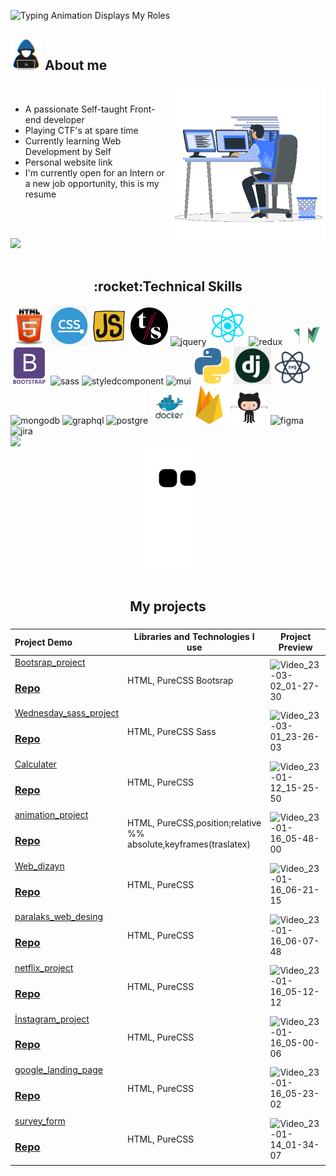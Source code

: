 ![Typing Animation Displays My Roles](https://readme-typing-svg.herokuapp.com?color=%2336BCF7&lines=Hello+I'm+Harun;Welcome+to+my+Github+profile;I'm+a+Frontend+Developer...;)
<p align="center">
 
  
## <picture><img src = "https://github.com/0xAbdulKhalid/0xAbdulKhalid/raw/main/assets/mdImages/about_me.gif" width = 50px></picture> **About me**

<picture> <img align="right" src="https://github.com/0xAbdulKhalid/0xAbdulKhalid/raw/main/assets/mdImages/Right_Side.gif" width = 250px></picture>

<br>

- A passionate Self-taught Front-end developer
- Playing CTF's at spare time
- Currently learning Web Development by Self
- Personal website link
- I'm currently open for an Intern or a new job opportunity, this is my resume 


<br><br>

<img src="https://user-images.githubusercontent.com/73097560/115834477-dbab4500-a447-11eb-908a-139a6edaec5c.gif"><br><br>

<h2 align="center">:rocket:Technical Skills</h2>
<div>
    <img src="https://github.com/prowebdev119/prowebdev119/blob/main/git%20profile%20icons/html_aladdinGene.png" width="60" alt="html" />
    <img src="https://github.com/prowebdev119/prowebdev119/blob/main/git%20profile%20icons/css_aladdinGene.png" width="60" alt="css" />
    <img src="https://github.com/prowebdev119/prowebdev119/blob/main/git%20profile%20icons/javascript_aladdinGene.gif" width="60" alt="javascript" />
    <img src="https://github.com/prowebdev119/prowebdev119/blob/main/git%20profile%20icons/ts_aladdinGene.gif" width="60" alt="typescript" />
    <img src="https://raw.githubusercontent.com/danielcranney/readme-generator/main/public/icons/skills/jquery-colored.svg" width="60" alt="jquery" />
    <img src="https://github.com/prowebdev119/prowebdev119/blob/main/git%20profile%20icons/react_aladdinGene.gif" width="60" alt="react" /> 
    <img src="https://raw.githubusercontent.com/danielcranney/readme-generator/main/public/icons/skills/redux-colored.svg" width="60" alt="redux" />
    <img src="https://github.com/prowebdev119/prowebdev119/blob/main/git%20profile%20icons/vue1_aladdinGene.gif" width="60" alt="vue" />
    <img src="https://github.com/prowebdev119/prowebdev119/blob/main/git%20profile%20icons/bootstrap_aladdinGene.png" width="60" alt="bootstrap" /> 
    <img src="https://raw.githubusercontent.com/danielcranney/readme-generator/main/public/icons/skills/sass-colored.svg" width="60" alt="sass" />
    <img src="https://styled-components.com/logo.png" width="60" alt="styledcomponent" />
    <img src="https://raw.githubusercontent.com/danielcranney/readme-generator/main/public/icons/skills/materialui-colored.svg" width="60" alt="mui" /> 
    <img src="https://github.com/prowebdev119/prowebdev119/blob/main/git%20profile%20icons/python_aladdinGene.gif" width="60" alt="python" />
    <img src="https://github.com/prowebdev119/prowebdev119/blob/main/git%20profile%20icons/django_aladdinGene.png" width="60" alt="django" /> 
    <img src="https://github.com/prowebdev119/prowebdev119/blob/main/git%20profile%20icons/svg_aladdinGene.gif" width="60" alt="svg" /> 
    <img src="https://raw.githubusercontent.com/danielcranney/readme-generator/main/public/icons/skills/mongodb-colored.svg" width="60" alt="mongodb" />
    <img src="https://raw.githubusercontent.com/danielcranney/readme-generator/main/public/icons/skills/graphql-colored.svg" width="60" alt="graphql" />
    <img src="https://raw.githubusercontent.com/danielcranney/readme-generator/main/public/icons/skills/postgresql-colored.svg" width="60" alt="postgre" />
    <img src="https://github.com/prowebdev119/prowebdev119/blob/main/git%20profile%20icons/docker_aladdinGene.png" width="60" alt="docker" /> 
    <img src="https://github.com/prowebdev119/prowebdev119/blob/main/git%20profile%20icons/firebase_aladdinGene.webp" width="60" alt="firebase" />
    <img src="https://github.com/prowebdev119/prowebdev119/blob/main/git%20profile%20icons/git_aladdinGene.gif" width="60" alt="git" />
    <img src="https://raw.githubusercontent.com/danielcranney/readme-generator/main/public/icons/skills/figma-colored.svg" width="60" alt="figma" />
    <img src="https://wac-cdn.atlassian.com/dam/jcr:e348b562-4152-4cdc-8a55-3d297e509cc8/Jira%20Software-blue.svg?cdnVersion=578" width="200" alt="jira" />
</div>
</div>
<img src="https://raw.githubusercontent.com/andreasbm/readme/master/assets/lines/colored.png">
</br>
<div  align="center"> <img src="https://raw.githubusercontent.com/scriptex/github-contributions-snake/snake/github-contribution-grid-snake.svg" /></div>
<br>




<h2 align="center"> My projects</h2>

###

  Project Demo       |Libraries and Technologies I use     |Project Preview   
:-------------------------|-------------------------|-------------------------
[Bootsrap_project](https://harun2906.github.io/bootsrap_project/)<h3>[Repo](https://github.com/harun2906/bootsrap_project)</h3> | HTML, PureCSS Bootsrap |![Video_23-03-02_01-27-30](https://user-images.githubusercontent.com/118988723/222280963-6f47a489-0fdc-4dce-a1c2-012b4cf212c5.gif)
[Wednesday_sass_project](https://harun2906.github.io/wednesday_sass_project/)<h3>[Repo](https://github.com/harun2906/wednesday_sass_project)</h3> | HTML, PureCSS Sass |![Video_23-03-01_23-26-03](https://user-images.githubusercontent.com/118988723/222266636-855c7e14-f36d-45fa-90b9-1bc084c056ba.gif)
[Calculater](https://harun2906.github.io/Calculator/)<h3>[Repo](https://github.com/harun2906/Calculator)</h3> | HTML, PureCSS | ![Video_23-01-12_15-25-50](https://user-images.githubusercontent.com/118988723/212066839-aa35b164-2b20-45de-b68d-aed3bad87792.gif)
[animation_project](https://harun2906.github.io/animation_project/)<h3>[Repo](https://github.com/harun2906/animation_project)</h3> | HTML, PureCSS,position;relative %% absolute,keyframes(traslatex) | ![Video_23-01-16_05-48-00](https://user-images.githubusercontent.com/118988723/212588127-7e568ba3-4651-4128-a23a-3946cf636574.gif)
[Web_dizayn](https://harun2906.github.io/Web_dizayn/)<h3>[Repo](https://github.com/harun2906/Web_dizayn)</h3> | HTML, PureCSS | ![Video_23-01-16_06-21-15](https://user-images.githubusercontent.com/118988723/212592001-4371557b-1760-4552-a984-ea2de440e58d.gif)
[paralaks_web_desing](https://harun2906.github.io/paralaks_web_desing/)<h3>[Repo](https://github.com/harun2906/paralaks_web_desing)</h3> | HTML, PureCSS | ![Video_23-01-16_06-07-48](https://user-images.githubusercontent.com/118988723/212590332-f2f6b275-44df-4848-bfaf-ac8d8a219f4f.gif)
[netflix_project](https://harun2906.github.io/netflix_project/)<h3>[Repo](https://github.com/harun2906/animation_project)</h3> | HTML, PureCSS | ![Video_23-01-16_05-12-12](https://user-images.githubusercontent.com/118988723/212584404-cfac72a3-f088-4da0-aa5a-390bcb98dabc.gif)
[İnstagram_project](https://harun2906.github.io/instagram_project/)<h3>[Repo](https://github.com/harun2906/instagram_project)</h3> | HTML, PureCSS | ![Video_23-01-16_05-00-06](https://user-images.githubusercontent.com/118988723/212583074-8258904d-1207-47d3-bdfd-546f4c5e88d7.gif)
[google_landing_page](https://harun2906.github.io/google_landing_page/)<h3>[Repo](https://github.com/harun2906/google_landing_page)</h3> | HTML, PureCSS | ![Video_23-01-16_05-23-02](https://user-images.githubusercontent.com/118988723/212585189-9a861b82-29a1-4676-a8fe-4428cde970be.gif)
[survey_form](https://harun2906.github.io/survey_form/)<h3>[Repo](https://github.com/harun2906/survey_form)</h3> | HTML, PureCSS | ![Video_23-01-14_01-34-07](https://user-images.githubusercontent.com/118988723/212585916-e5aaf651-0d14-47d2-937f-1d08f746b433.gif)
